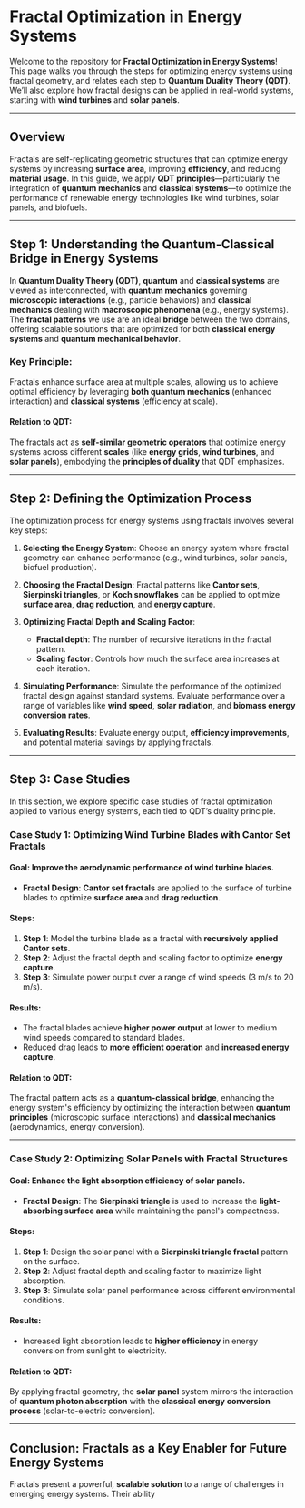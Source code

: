 # Fractal Optimization in Energy Systems

Welcome to the repository for **Fractal Optimization in Energy Systems**! This page walks you through the steps for optimizing energy systems using fractal geometry, and relates each step to **Quantum Duality Theory (QDT)**. We’ll also explore how fractal designs can be applied in real-world systems, starting with **wind turbines** and **solar panels**.

---

## **Overview**

Fractals are self-replicating geometric structures that can optimize energy systems by increasing **surface area**, improving **efficiency**, and reducing **material usage**. In this guide, we apply **QDT principles**—particularly the integration of **quantum mechanics** and **classical systems**—to optimize the performance of renewable energy technologies like wind turbines, solar panels, and biofuels.

---

## **Step 1: Understanding the Quantum-Classical Bridge in Energy Systems**

In **Quantum Duality Theory (QDT)**, **quantum** and **classical systems** are viewed as interconnected, with **quantum mechanics** governing **microscopic interactions** (e.g., particle behaviors) and **classical mechanics** dealing with **macroscopic phenomena** (e.g., energy systems). The **fractal patterns** we use are an ideal **bridge** between the two domains, offering scalable solutions that are optimized for both **classical energy systems** and **quantum mechanical behavior**.

### **Key Principle**: 
Fractals enhance surface area at multiple scales, allowing us to achieve optimal efficiency by leveraging **both quantum mechanics** (enhanced interaction) and **classical systems** (efficiency at scale).

#### **Relation to QDT**:
The fractals act as **self-similar geometric operators** that optimize energy systems across different **scales** (like **energy grids**, **wind turbines**, and **solar panels**), embodying the **principles of duality** that QDT emphasizes.

---

## **Step 2: Defining the Optimization Process**

The optimization process for energy systems using fractals involves several key steps:

1. **Selecting the Energy System**:
   Choose an energy system where fractal geometry can enhance performance (e.g., wind turbines, solar panels, biofuel production).
   
2. **Choosing the Fractal Design**:
   Fractal patterns like **Cantor sets**, **Sierpinski triangles**, or **Koch snowflakes** can be applied to optimize **surface area**, **drag reduction**, and **energy capture**.

3. **Optimizing Fractal Depth and Scaling Factor**:
   - **Fractal depth**: The number of recursive iterations in the fractal pattern.
   - **Scaling factor**: Controls how much the surface area increases at each iteration.

4. **Simulating Performance**:
   Simulate the performance of the optimized fractal design against standard systems. Evaluate performance over a range of variables like **wind speed**, **solar radiation**, and **biomass energy conversion rates**.

5. **Evaluating Results**:
   Evaluate energy output, **efficiency improvements**, and potential material savings by applying fractals.

---

## **Step 3: Case Studies**

In this section, we explore specific case studies of fractal optimization applied to various energy systems, each tied to QDT’s duality principle.

### **Case Study 1: Optimizing Wind Turbine Blades with Cantor Set Fractals**

#### **Goal**: Improve the aerodynamic performance of wind turbine blades.

- **Fractal Design**: **Cantor set fractals** are applied to the surface of turbine blades to optimize **surface area** and **drag reduction**.

#### **Steps**:
1. **Step 1**: Model the turbine blade as a fractal with **recursively applied Cantor sets**.
2. **Step 2**: Adjust the fractal depth and scaling factor to optimize **energy capture**.
3. **Step 3**: Simulate power output over a range of wind speeds (3 m/s to 20 m/s).

#### **Results**:
- The fractal blades achieve **higher power output** at lower to medium wind speeds compared to standard blades.
- Reduced drag leads to **more efficient operation** and **increased energy capture**.

#### **Relation to QDT**:
The fractal pattern acts as a **quantum-classical bridge**, enhancing the energy system's efficiency by optimizing the interaction between **quantum principles** (microscopic surface interactions) and **classical mechanics** (aerodynamics, energy conversion).

---

### **Case Study 2: Optimizing Solar Panels with Fractal Structures**

#### **Goal**: Enhance the **light absorption efficiency** of solar panels.

- **Fractal Design**: The **Sierpinski triangle** is used to increase the **light-absorbing surface area** while maintaining the panel's compactness.

#### **Steps**:
1. **Step 1**: Design the solar panel with a **Sierpinski triangle fractal** pattern on the surface.
2. **Step 2**: Adjust fractal depth and scaling factor to maximize light absorption.
3. **Step 3**: Simulate solar panel performance across different environmental conditions.

#### **Results**:
- Increased light absorption leads to **higher efficiency** in energy conversion from sunlight to electricity.

#### **Relation to QDT**:
By applying fractal geometry, the **solar panel** system mirrors the interaction of **quantum photon absorption** with the **classical energy conversion process** (solar-to-electric conversion).

---

## **Conclusion: Fractals as a Key Enabler for Future Energy Systems**

Fractals present a powerful, **scalable solution** to a range of challenges in emerging energy systems. Their ability
